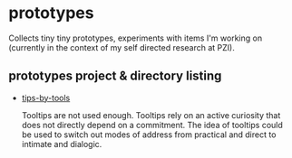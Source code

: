 # prototypes

Collects tiny tiny prototypes, experiments with items I'm working on (currently in the context of my self directed research at PZI).

## prototypes project & directory listing

* [tips-by-tools](/tips-by-tools)

  Tooltips are not used enough. Tooltips rely on an active curiosity that does not directly depend on a commitment. The idea of tooltips could be used to switch out modes of address from practical and direct to intimate and dialogic.
